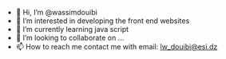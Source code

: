 - 👋 Hi, I’m @wassimdouibi
- 👀 I’m interested in developing the front end websites
- 🌱 I’m currently learning java script
- 💞️ I’m looking to collaborate on ...
- 📫 How to reach me contact me with email: lw_douibi@esi.dz

<!---
wassimdouibi/wassimdouibi is a ✨ special ✨ repository because its `README.md` (this file) appears on your GitHub profile.
You can click the Preview link to take a look at your changes.
--->
